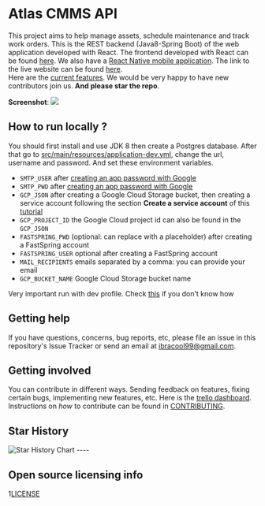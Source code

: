 # Atlas CMMS API

This project aims to help manage assets, schedule maintenance and track work orders. This is the REST backend (Java8-Spring Boot) of the web
application developed with React. The frontend developed with React can be
found [here](https://github.com/Grashjs/frontend). We also have
a [React Native mobile application](https://github.com/Grashjs/mobile). The link to the live website can be
found [here](https://atlascmms.com).  
Here are the [current features](Current%20features.pdf). We would be very happy to have new contributors join us.
**And please star the repo**.

**Screenshot**:
![](https://i.ibb.co/7tGYCtv/Screenshot-502.png)

## How to run locally ?

You should first install and use JDK 8 then create a Postgres database. After that go to [src/main/resources/application-dev.yml](src/main/resources/application-dev.yml), change the url, username and password. And set these environment variables.

- `SMTP_USER` after [creating an app password with Google](https://support.google.com/accounts/answer/185833?hl=en)
- `SMTP_PWD` after [creating an app password with Google](https://support.google.com/accounts/answer/185833?hl=en)
- `GCP_JSON` after creating a Google Cloud Storage bucket, then creating a service account following the section **Create a service account** of
  this [tutorial](https://medium.com/@raviyasas/spring-boot-file-upload-with-google-cloud-storage-5445ed91f5bc)
- `GCP_PROJECT_ID` the Google Cloud project id can also be found in the `GCP_JSON`
- `FASTSPRING_PWD` (optional: can replace with a placeholder) after creating a FastSpring account
- `FASTSPRING_USER` optional after creating a FastSpring account
- `MAIL_RECIPIENTS` emails separated by a comma: you can provide your email
- `GCP_BUCKET_NAME` Google Cloud Storage bucket name

Very important run with dev profile. Check [this](https://stackoverflow.com/a/44374099) if you don't know how

## Getting help

If you have questions, concerns, bug reports, etc, please file an issue in this repository's Issue Tracker or send an
email at ibracool99@gmail.com.

## Getting involved

You can contribute in different ways. Sending feedback on features, fixing certain bugs, implementing new features, etc.
Here is the [trello dashboard](https://trello.com/invite/b/dHcnX2Y0/ATTI9f361dff4298643df8ef3a80a1413c42E4308099/grash).
Instructions on _how_ to contribute can be found in [CONTRIBUTING](CONTRIBUTING.md).

## Star History

<picture>
  <source media="(prefers-color-scheme: light)" srcset="https://api.star-history.com/svg?repos=grashjs/api&type=Date" />
  <source media="(prefers-color-scheme: light)" srcset="https://api.star-history.com/svg?repos=grashjs/api&type=Date" />
  <img alt="Star History Chart" src="https://api.star-history.com/svg?repos=grashjs/api&type=Date" />
</picture>
----

## Open source licensing info

1[LICENSE](LICENSE)
